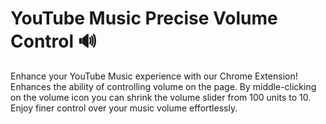 # YouTube Music Precise Volume Control 🔊
Enhance your YouTube Music experience with our Chrome Extension! Enhances the ability of controlling volume on the page. By middle-clicking on the volume icon you can shrink the volume slider from 100 units to 10. Enjoy finer control over your music volume effortlessly.